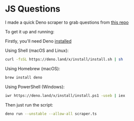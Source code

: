 # JS Questions

I made a quick Deno scraper to grab questions from [this repo](https://github.com/sudheerj/javascript-interview-questions)

To get it up and running:

Firstly, you'll need Deno [installed](https://deno.land/manual/getting_started/installation)

Using Shell (macOS and Linux):

```bash
curl -fsSL https://deno.land/x/install/install.sh | sh
```

Using Homebrew (macOS):

```bash
brew install deno
```

Using PowerShell (Windows):

```bash
iwr https://deno.land/x/install/install.ps1 -useb | iex
```

Then just run the script:

```bash
deno run --unstable --allow-all scraper.ts
```
